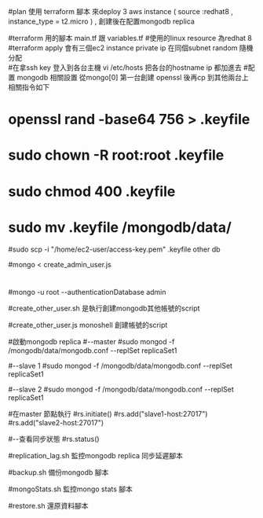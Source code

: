 #plan 使用 terraform 腳本 來deploy 3 aws instance ( source :redhat8 , instance_type = t2.micro ) , 創建後在配置mongodb replica 


#terraform 用的腳本 main.tf 跟 variables.tf 
#使用的linux resource 為redhat 8
#terraform apply  會有三個ec2 instance  private ip 在同個subnet random 隨機分配  
#在拿ssh key 登入到各台主機 vi /etc/hosts 把各台的hostname ip 都加進去
#配置 mongodb 相關設置 從mongo[0] 第一台創建 openssl 後再cp 到其他兩台上 相關指令如下
#                openssl rand -base64 756 > .keyfile
#                sudo chown -R root:root .keyfile
#                sudo chmod 400 .keyfile
#                sudo mv .keyfile /mongodb/data/  
#sudo scp -i "/home/ec2-user/access-key.pem" .keyfile other db

#mongo < create_admin_user.js

#
#mongo -u root --authenticationDatabase admin

#create_other_user.sh 是執行創建mongodb其他帳號的script

#create_other_user.js monoshell 創建帳號的script

#啟動mongodb replica 
#--master 
#sudo mongod -f /mongodb/data/mongodb.conf --replSet replicaSet1

#--slave 1 
#sudo mongod -f /mongodb/data/mongodb.conf --replSet replicaSet1

#--slave 2
#sudo mongod -f /mongodb/data/mongodb.conf --replSet replicaSet1

#在master 節點執行
#rs.initiate()
#rs.add("slave1-host:27017")
#rs.add("slave2-host:27017")

#--查看同步狀態
#rs.status()



#replication_lag.sh 監控mongodb replica 同步延遲腳本

#backup.sh 備份mongodb 腳本

#mongoStats.sh 監控mongo stats 腳本

#restore.sh 還原資料腳本

